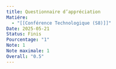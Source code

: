 ```yaml
---
title: Questionnaire d’appréciation
Matiére:
  - "[[Conférence Technologique (S8)]]"
Date: 2025-05-21
Status: Finis
Pourcentage: "1"
Note: 1
Note maximale: 1
Overall: "0.5"
---
```


